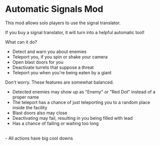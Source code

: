# Automatic Signals Mod

This mod allows solo players to use the signal translator.<br>

If you buy a signal translator, it will turn into a helpful automatic tool!<br>

What can it do?<br>

- Detect and warn you about enemies<br>
- Teleport you, if you spin or shake your camera<br>
- Open blast doors for you<br>
- Deactivate turrets that suppose a threat<br>
- Teleport you when you're being eaten by a giant<br>

Don't worry. These features are somewhat balanced.<br>

- Detected enemies may show up as "Enemy" or "Red Dot" instead of a proper name<br>
- The teleport has a chance of just teleporting you to a random place inside the facility<br>
- Blast doors also may close<br>
- Deactivating may fail, resulting in you being filled with lead<br>
- Has a chance of failing or waiting too long<br>
<br>
- All actions have big cool downs<br>